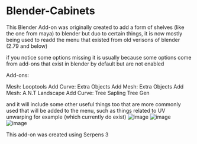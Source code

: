 # Blender-Cabinets
This Blender Add-on was originally created to add a form of shelves (like the one from maya) to blender but duo to certain things, it is now mostly being used to readd the menu that existed
from old verisons of blender (2.79 and below)

if you notice some options missing it is usually because some options come from add-ons that exist in blender by default but are not enabled

Add-ons:

Mesh: Looptools
Add Curve: Extra Objects
Add Mesh: Extra Objects
Add Mesh: A.N.T Landscape
Add Curve: Tree Sapling Tree Gen

and it will include some other useful things too that are more commonly used that will be added to the menu, such as things related to UV unwarping for example (which currently do exist)
![image](https://github.com/leobaker202/Blender-Cabinets/assets/70982565/63ed0606-8bf6-418e-b6c5-96574f98114c)
![image](https://github.com/leobaker202/Blender-Cabinets/assets/70982565/5760ac41-2123-4d74-8037-9a96266d1655)
![image](https://github.com/leobaker202/Blender-Cabinets/assets/70982565/76eb859d-e0d1-4aa0-acda-4c04efb493fa)


This add-on was created using Serpens 3



